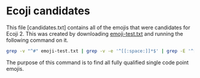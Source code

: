 # Ecoji candidates

This file [candidates.txt] contains all of the emojis that were candidates for
Ecoji 2.  This was created by downloading [emoji-test.txt][1] and running the
following command on it.

```bash
grep -v "^#" emoji-test.txt | grep -v -e '^[[:space:]]*$' | grep -E '^[0-9A-F]+[[:space:]]+;' | grep "fully-qualified" | cut -f 1 -d ' '> docs/candidates.txt
```

The purpose of this command is to find all fully qualified single code point emojis.


[1]: https://unicode.org/Public/emoji/13.0/emoji-test.txt

